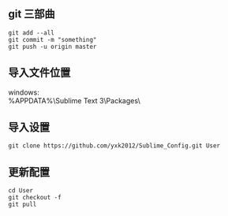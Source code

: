 ## git 三部曲

``` shell
git add --all
git commit -m "something"
git push -u origin master
```

## 导入文件位置

windows:  
%APPDATA%\Sublime Text 3\Packages\

## 导入设置
```shell
git clone https://github.com/yxk2012/Sublime_Config.git User
```
## 更新配置
``` shell
cd User
git checkout -f
git pull
```
